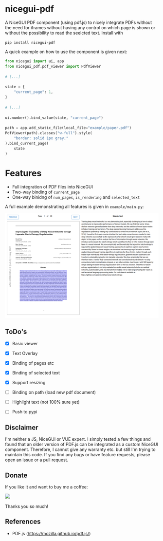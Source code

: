 # nicegui-pdf
A NiceGUI PDF component (using pdf.js) to nicely integrate PDFs without the need for iframes without having any control on which page is shown or without the possibility to read the seelcted text. Install with

`pip install nicegui-pdf`


A quick example on how to use the component is given next:

```python
from nicegui import ui, app
from nicegui_pdf.pdf_viewer import PdfViewer

# [...] 

state = {
    "current_page": 1,
}

# [...]

ui.number().bind_value(state, "current_page")

path = app.add_static_file(local_file="example/paper.pdf")
PdfViewer(path).classes("w-full").style(
    "border: solid 1px gray;"
).bind_current_page(
    state
)
```


# Features
- Full integration of PDF files into NiceGUI
- Two-way binding of `current_page`
- One-way binidng of `num_pages`, `is_rendering` and `selected_text`


A full example demonstrating all features is given in `example/main.py`:
<p align="center">
    <img src="https://raw.githubusercontent.com/peerdavid/nicegui-pdf/main/assets/screenshot.png" alt="table" width="700"/>
</p> 



## ToDo's
- [x] Basic viewer
- [x] Text Overlay
- [x] Binding of pages etc
- [x] Binding of selected text
- [x] Support resizing
- [ ] Binding on path (load new pdf document)
- [ ] Highlight text (not 100% sure yet)
- [ ] Push to pypi


## Disclaimer
I'm neither a JS, NiceGUI or VUE expert. I simply tested a few things and found that an older version of PDF.js can be integrated as a custom NiceGUI component. Therefore, I cannot give any warranty etc. but still I'm trying to maintain this code. If you find any bugs or have feature requests, please open an issue or a pull request.


## Donate
If you like it and want to buy me a coffee:

[![](https://www.paypalobjects.com/en_US/i/btn/btn_donateCC_LG.gif)](https://www.paypal.com/donate/?hosted_button_id=Y4PDJU84LC3N2)

Thanks you so much!

## References
- PDF.js (https://mozilla.github.io/pdf.js/)

